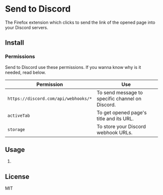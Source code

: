 # Send to Discord

The Firefox extension which clicks to send the link of the opened page into your Discord servers.


## Install


### Permissions

Send to Discord use these permissions.
If you wanna know why is it needed, read below.

| Permission | Use |
| -- | -- |
| `https://discord.com/api/webhooks/*` | To send message to specific channel on Discord. |
| `activeTab` | To get opened page's title and its URL. |
| `storage` | To store your Discord webhook URLs. |


## Usage

1. 


## License

MIT
